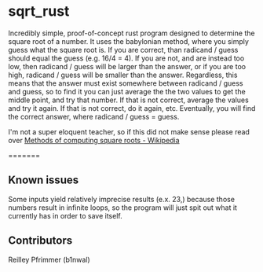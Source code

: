 # sqrt_rust

Incredibly simple, proof-of-concept rust program designed to determine the square root of a number. It uses the babylonian method, where you simply guess what 
the square root is. If you are correct, than radicand / guess should equal the guess (e.g. 16/4 = 4). If you are not, and are instead too low, then radicand / guess will
be larger than the answer, or if you are too high, radicand / guess will be smaller than the answer. Regardless, this means that the answer must exist somewhere between
radicand / guess and guess, so to find it you can just average the the two values to get the middle point, and try that number. If that is not correct, average the
values and try it again. If that is not correct, do it again, etc. Eventually, you will find the correct answer, where radicand / guess = guess. 

I'm not a super eloquent teacher, so if this did not make sense please read over [Methods of computing square roots - Wikipedia](https://en.wikipedia.org/wiki/Methods_of_computing_square_roots#Babylonian_method)

=======
## Known issues
Some inputs yield relatively imprecise results (e.x. 23,) because those numbers result in infinite loops, so the program will just spit out what it currently has in order to save itself.

## Contributors

Reilley Pfrimmer (b1nwal)
